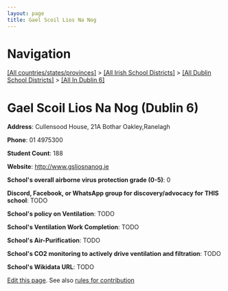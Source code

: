 ```yaml
---
layout: page
title: Gael Scoil Lios Na Nog
---
```

# Navigation

[[All countries/states/provinces]](../../../..) > [[All Irish School Districts]](../../..) > [[All Dublin School Districts]](../..) > [[All In Dublin 6]](..)

# Gael Scoil Lios Na Nog (Dublin 6)

**Address**: Cullensood House, 21A Bothar Oakley,Ranelagh

**Phone**: 01 4975300

**Student Count**: 188

**Website**: <http://www.gsliosnanog.ie>

**School's overall airborne virus protection grade (0-5)**: 0

**Discord, Facebook, or WhatsApp group for discovery/advocacy for THIS school**: TODO

**School's policy on Ventilation**: TODO

**School's Ventilation Work Completion**: TODO

**School's Air-Purification**: TODO

**School's CO2 monitoring to actively drive ventilation and filtration**: TODO

**School's Wikidata URL**: TODO


[Edit this page](https://github.com/ventilate-schools/Ireland/edit/main/./Dublin_6/Gael_Scoil_Lios_Na_Nog.md). See also [rules for contribution](../../../contribution-rules/)